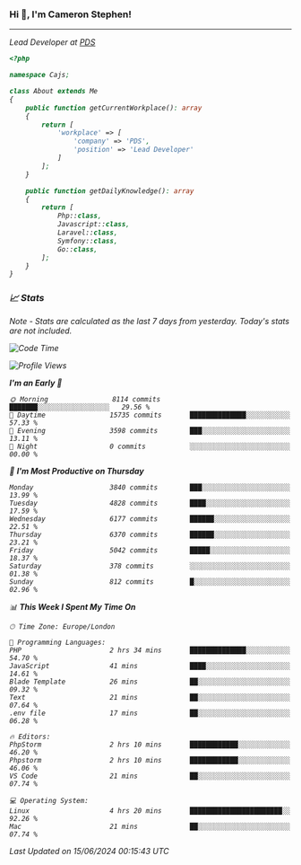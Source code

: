### Hi 👋, I'm Cameron Stephen!
<hr>
<p><em>Lead Developer at <a href="https://prindatasolutions.co.uk">PDS</a></p>


```php
<?php

namespace Cajs;

class About extends Me
{
    public function getCurrentWorkplace(): array
    {
        return [
            'workplace' => [
                'company' => 'PDS',
                'position' => 'Lead Developer'
            ]
        ];
    }

    public function getDailyKnowledge(): array
    {
        return [
            Php::class,
            Javascript::class,
            Laravel::class,
            Symfony::class,
            Go::class,
        ];
    }
}
```

### 📈 Stats
<p><em>Note - Stats are calculated as the last 7 days from yesterday. Today's stats are not included.</em></p>


<!--START_SECTION:waka-->
![Code Time](http://img.shields.io/badge/Code%20Time-3%2C841%20hrs%2028%20mins-blue)

![Profile Views](http://img.shields.io/badge/Profile%20Views-0-blue)

**I'm an Early 🐤** 

```text
🌞 Morning                8114 commits        ███████░░░░░░░░░░░░░░░░░░   29.56 % 
🌆 Daytime                15735 commits       ██████████████░░░░░░░░░░░   57.33 % 
🌃 Evening                3598 commits        ███░░░░░░░░░░░░░░░░░░░░░░   13.11 % 
🌙 Night                  0 commits           ░░░░░░░░░░░░░░░░░░░░░░░░░   00.00 % 
```
📅 **I'm Most Productive on Thursday** 

```text
Monday                   3840 commits        ███░░░░░░░░░░░░░░░░░░░░░░   13.99 % 
Tuesday                  4828 commits        ████░░░░░░░░░░░░░░░░░░░░░   17.59 % 
Wednesday                6177 commits        ██████░░░░░░░░░░░░░░░░░░░   22.51 % 
Thursday                 6370 commits        ██████░░░░░░░░░░░░░░░░░░░   23.21 % 
Friday                   5042 commits        █████░░░░░░░░░░░░░░░░░░░░   18.37 % 
Saturday                 378 commits         ░░░░░░░░░░░░░░░░░░░░░░░░░   01.38 % 
Sunday                   812 commits         █░░░░░░░░░░░░░░░░░░░░░░░░   02.96 % 
```


📊 **This Week I Spent My Time On** 

```text
🕑︎ Time Zone: Europe/London

💬 Programming Languages: 
PHP                      2 hrs 34 mins       ██████████████░░░░░░░░░░░   54.70 % 
JavaScript               41 mins             ████░░░░░░░░░░░░░░░░░░░░░   14.61 % 
Blade Template           26 mins             ██░░░░░░░░░░░░░░░░░░░░░░░   09.32 % 
Text                     21 mins             ██░░░░░░░░░░░░░░░░░░░░░░░   07.64 % 
.env file                17 mins             ██░░░░░░░░░░░░░░░░░░░░░░░   06.28 % 

🔥 Editors: 
PhpStorm                 2 hrs 10 mins       ████████████░░░░░░░░░░░░░   46.20 % 
Phpstorm                 2 hrs 10 mins       ████████████░░░░░░░░░░░░░   46.06 % 
VS Code                  21 mins             ██░░░░░░░░░░░░░░░░░░░░░░░   07.74 % 

💻 Operating System: 
Linux                    4 hrs 20 mins       ███████████████████████░░   92.26 % 
Mac                      21 mins             ██░░░░░░░░░░░░░░░░░░░░░░░   07.74 % 
```


 Last Updated on 15/06/2024 00:15:43 UTC
<!--END_SECTION:waka-->
